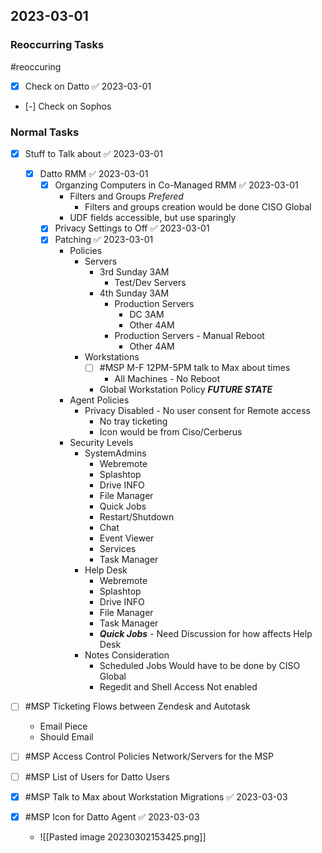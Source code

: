 ## 2023-03-01

### Reoccurring Tasks

#reoccuring

- [x] Check on Datto ✅ 2023-03-01
- [-] Check on Sophos

### Normal Tasks
- [x] Stuff to Talk about ✅ 2023-03-01
	- [x] Datto RMM ✅ 2023-03-01
		- [x] Organzing Computers in Co-Managed RMM ✅ 2023-03-01
			- Filters and Groups *Prefered*
				- Filters and groups creation would be done CISO Global
			- UDF fields accessible, but use sparingly
		- [x] Privacy Settings to Off ✅ 2023-03-01
		- [x] Patching ✅ 2023-03-01
			- Policies
				- Servers
					- 3rd Sunday 3AM
						- Test/Dev Servers
					- 4th Sunday 3AM
						- Production Servers
							- DC 3AM
							- Other 4AM
						- Production Servers - Manual Reboot
							- Other 4AM
				- Workstations
					- [ ] #MSP M-F 12PM-5PM talk to Max about times
						- All Machines - No Reboot
					* Global Workstation Policy ***FUTURE STATE***
			* Agent Policies
				* Privacy Disabled - No user consent for Remote access
					* No tray ticketing 
					* Icon would be from Ciso/Cerberus
			* Security Levels
				* SystemAdmins
					* Webremote
					* Splashtop
					* Drive INFO
					* File Manager
					* Quick Jobs
					* Restart/Shutdown
					* Chat
					* Event Viewer
					* Services
					* Task Manager
				* Help Desk
					* Webremote
					* Splashtop
					* Drive INFO
					* File Manager
					* Task Manager
					* ***Quick Jobs*** - Need Discussion for how affects Help Desk
				* Notes Consideration
					* Scheduled Jobs Would have to be done by CISO Global 
					* Regedit and Shell Access Not enabled


- [ ] #MSP Ticketing Flows between Zendesk and Autotask
	- Email Piece
	- Should Email
- [ ] #MSP Access Control Policies Network/Servers for the MSP
- [ ] #MSP List of Users for Datto Users
- [x] #MSP Talk to Max about Workstation Migrations ✅ 2023-03-03
- [x] #MSP Icon for Datto Agent ✅ 2023-03-03

	* ![[Pasted image 20230302153425.png]]
			
